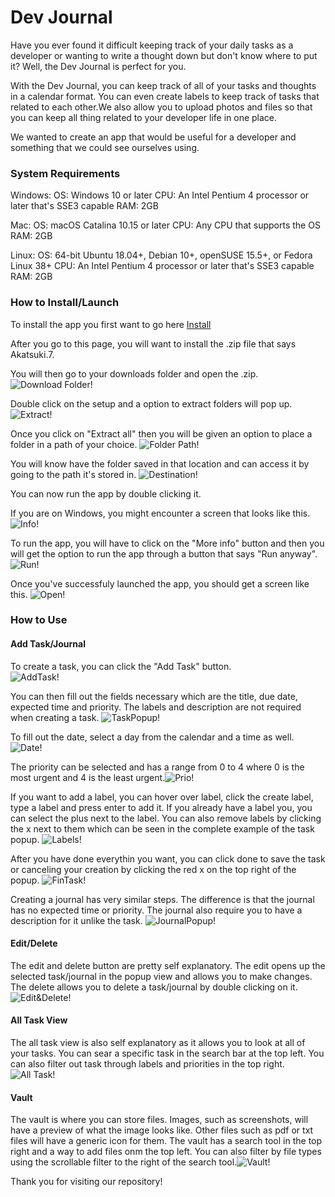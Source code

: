 # Dev Journal

Have you ever found it difficult keeping track of your daily tasks as a developer or wanting to write a thought down but don't know where to put it? Well, the Dev Journal is perfect for you.

With the Dev Journal, you can keep track of all of your tasks and thoughts in a calendar format. You can even create labels to keep track of tasks that related to each other.We also allow you to upload photos and files so that you can keep all thing related to your developer life in one place.

We wanted to create an app that would be useful for a developer and something that we could see ourselves using.

### System Requirements

Windows:
    OS: Windows 10 or later
    CPU: An Intel Pentium 4 processor or later that's SSE3 capable
    RAM: 2GB

Mac:
    OS: macOS Catalina 10.15 or later
    CPU: Any CPU that supports the OS
    RAM: 2GB

Linux:
    OS: 64-bit Ubuntu 18.04+, Debian 10+, openSUSE 15.5+, or Fedora Linux 38+
    CPU: An Intel Pentium 4 processor or later that's SSE3 capable
    RAM: 2GB

### How to Install/Launch

To install the app you first want to go here [Install](https://github.com/cse110-sp24-group7/cse110-sp24-group7/releases/tag/v0.1.0)

After you go to this page, you will want to install the .zip file that says Akatsuki.7.

You will then go to your downloads folder and open the .zip.![Download Folder!](/admin/photos/ReadME/Download.png)

Double click on the setup and a option to extract folders will pop up. ![Extract!](/admin/photos/ReadME/Extract.png)

Once you click on "Extract all" then you will be given an option to place a folder in a path of your choice. ![Folder Path!](/admin/photos/ReadME/FolderSelect.png)

You will know have the folder saved in that location and can access it by going to the path it's stored in. ![Destination!](/admin/photos/ReadME/Destination.png)

You can now run the app by double clicking it.

If you are on Windows, you might encounter a screen that looks like this. ![Info!](/admin/photos/ReadME/Info.png)

To run the app, you will have to click on the "More info" button and then you will get the option to run the app through a button that says "Run anyway". ![Run!](/admin/photos/ReadME/Run.png)

Once you've successfuly launched the app, you should get a screen like this. ![Open!](/admin/photos/ReadME/Open.png)

### How to Use

#### Add Task/Journal

To create a task, you can click the "Add Task" button. <br>![AddTask!](/admin/photos/ReadME/AddTask.png)

You can then fill out the fields necessary which are the title, due date, expected time and priority. The labels and description are not required when creating a task. ![TaskPopup!](/admin/photos/ReadME/TaskPopup.png)

To fill out the date, select a day from the calendar and a time as well.![Date!](/admin/photos/ReadME/Date.png)

The priority can be selected and has a range from 0 to 4 where 0 is the most urgent and 4 is the least urgent.![Prio!](/admin/photos/ReadME/Prio.png)

If you want to add a label, you can hover over label, click the create label, type a label and press enter to add it. If you already have a label you, you can select the plus next to the label. You can also remove labels by clicking the x next to them which can be seen in the complete example of the task popup. ![Labels!](/admin/photos/ReadME/Label.png)

After you have done everythin you want, you can click done to save the task or canceling your creation by clicking the red x on the top right of the popup. ![FinTask!](/admin/photos/ReadME/FinTask.png)

Creating a journal has very similar steps. The difference is that the journal has no expected time or priority. The journal also require you to have a description for it unlike the task. ![JournalPopup!](/admin/photos/ReadME/JournalPopup.png) 

#### Edit/Delete

The edit and delete button are pretty self explanatory. The edit opens up the selected task/journal in the popup view and allows you to make changes. The delete allows you to delete a task/journal by double clicking on it. <br> ![Edit&Delete!](/admin/photos/ReadME/Edit.png) 

#### All Task View

The all task view is also self explanatory as it allows you to look at all of your tasks. You can sear a specific task in the search bar at the top left. You can also filter out task through labels and priorities in the top right. ![All Task!](/admin/photos/ReadME/AllTask.png) 

#### Vault

The vault is where you can store files. Images, such as screenshots, will have a preview of what the image looks like. Other files such as pdf or txt files will have a generic icon for them. The vault has a search tool in the top right and a way to add files onm the top left. You can also filter by file types using the scrollable filter to the right of the search tool.![Vault!](/admin/photos/ReadME/Vault.png) 

Thank you for visiting our repository!
